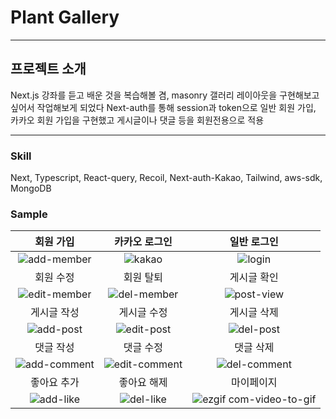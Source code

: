 # Plant Gallery

---

## 프로젝트 소개

Next.js 강좌를 듣고 배운 것을 복습해볼 겸, masonry 갤러리 레이아웃을 구현해보고 싶어서 작업해보게 되었다 Next-auth를 통해 session과 token으로 일반 회원 가입, 카카오 회원 가입을 구현했고 게시글이나 댓글 등을 회원전용으로 적용

---

### Skill

Next, Typescript, React-query, Recoil, Next-auth-Kakao, Tailwind, aws-sdk, MongoDB

### Sample

|                                                     회원 가입                                                      |                                                    카카오 로그인                                                    |                                                          일반 로그인                                                          |
| :----------------------------------------------------------------------------------------------------------------: | :-----------------------------------------------------------------------------------------------------------------: | :---------------------------------------------------------------------------------------------------------------------------: |
| ![add-member](https://github.com/annkim7/plant-gallery-next/assets/67787776/0c006b45-434c-4366-924f-fc0d0910ebef)  |    ![kakao](https://github.com/annkim7/plant-gallery-next/assets/67787776/f5a5a6c6-d314-4901-a10c-b49601e54e9f)     |         ![login](https://github.com/annkim7/plant-gallery-next/assets/67787776/d8bc2899-ec94-41cf-953e-ccf2c80e9510)          |
|                                                     회원 수정                                                      |                                                      회원 탈퇴                                                      |                                                          게시글 확인                                                          |
| ![edit-member](https://github.com/annkim7/plant-gallery-next/assets/67787776/f4a0131b-3d00-4cc3-9178-4c15616cca17) |  ![del-member](https://github.com/annkim7/plant-gallery-next/assets/67787776/ad996535-6989-4efe-bc24-08f32a9be561)  |       ![post-view](https://github.com/annkim7/plant-gallery-next/assets/67787776/399f47b5-98ba-4589-a0de-e2f351704f33)        |
|                                                    게시글 작성                                                     |                                                     게시글 수정                                                     |                                                          게시글 삭제                                                          |
|  ![add-post](https://github.com/annkim7/plant-gallery-next/assets/67787776/bdf47810-14f3-4c4c-ae19-b8923c5da28b)   |  ![edit-post](https://github.com/annkim7/plant-gallery-next/assets/67787776/91a7ccfc-f6a4-4b7b-b10b-1c2f504067eb)   |        ![del-post](https://github.com/annkim7/plant-gallery-next/assets/67787776/5bbdcc90-026d-44cf-83d5-99e18ca77385)        |
|                                                     댓글 작성                                                      |                                                      댓글 수정                                                      |                                                           댓글 삭제                                                           |
| ![add-comment](https://github.com/annkim7/plant-gallery-next/assets/67787776/02a066ae-c900-4839-83a3-c24bd47fd1cf) | ![edit-comment](https://github.com/annkim7/plant-gallery-next/assets/67787776/a6e65f07-ac29-4539-982d-9d9d8d2994f7) |      ![del-comment](https://github.com/annkim7/plant-gallery-next/assets/67787776/e360acd5-3982-4819-8aa0-73818c739f1f)       |
|                                                    좋아요 추가                                                     |                                                     좋아요 해제                                                     |                                                          마이페이지                                                           |
|  ![add-like](https://github.com/annkim7/plant-gallery-next/assets/67787776/71058f11-d9ee-4293-ad4a-1c42116485fc)   |   ![del-like](https://github.com/annkim7/plant-gallery-next/assets/67787776/046e07a3-494d-49fe-b4ee-43107693c427)   | ![ezgif com-video-to-gif](https://github.com/annkim7/plant-gallery-next/assets/67787776/a6ae09be-545e-4433-b33e-ac085c493620) |
